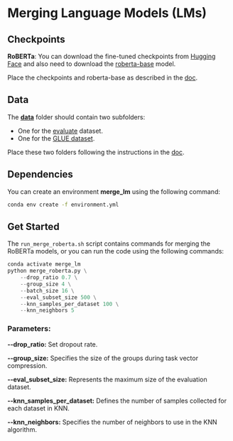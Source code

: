 # Merging Language Models (LMs)

## Checkpoints

**RoBERTa**: You can download the fine-tuned checkpoints from [Hugging Face](https://huggingface.co/lfy-hg/roberta_base_on_glue) and also need to download the [roberta-base](https://huggingface.co/FacebookAI/roberta-base) model.

Place the checkpoints and roberta-base as described in the [doc](./ckpts/README.md).

## Data

The [**data**](./data) folder should contain two subfolders:
- One for the [evaluate](https://github.com/huggingface/evaluate) dataset.
- One for the [GLUE dataset](https://huggingface.co/datasets/nyu-mll/glue/tree/main).

Place these two folders following the instructions in the [doc](./data/README.md).

## Dependencies

You can create an environment **merge_lm** using the following command:

```bash
conda env create -f environment.yml
```

## Get Started

The `run_merge_roberta.sh` script contains commands for merging the RoBERTa models, or you can run the code using the following commands:

```python
conda activate merge_lm
python merge_roberta.py \
    --drop_ratio 0.7 \
    --group_size 4 \
    --batch_size 16 \
    --eval_subset_size 500 \
    --knn_samples_per_dataset 100 \
    --knn_neighbors 5
```

### Parameters:

**--drop_ratio:** Set dropout rate.

**--group_size:** Specifies the size of the groups during task vector compression.

**--eval_subset_size:** Represents the maximum size of the evaluation dataset.

**--knn_samples_per_dataset:** Defines the number of samples collected for each dataset in KNN.

**--knn_neighbors:** Specifies the number of neighbors to use in the KNN algorithm.

